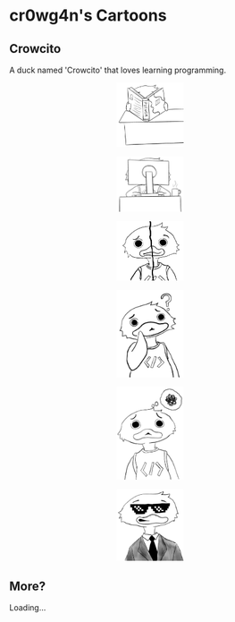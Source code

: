 # cr0wg4n's Cartoons

## Crowcito
A duck named 'Crowcito' that loves learning programming.

<p align="center">
  <img src="https://raw.githubusercontent.com/cr0wg4n/cartoons/main/crowcito/reading-book.PNG" width="120">
</p>

<p align="center">
  <img src="https://raw.githubusercontent.com/cr0wg4n/cartoons/main/crowcito/doing-code.PNG" width="120">
</p>

<p align="center">
  <img src="https://raw.githubusercontent.com/cr0wg4n/cartoons/main/crowcito/fragmented.PNG" width="120">
</p>

<p align="center">
  <img src="https://raw.githubusercontent.com/cr0wg4n/cartoons/main/crowcito/thinking.PNG" width="120">
</p>

<p align="center">
  <img src="https://raw.githubusercontent.com/cr0wg4n/cartoons/main/crowcito/thinking-confused.PNG" width="120">
</p>

<p align="center">
  <img src="https://raw.githubusercontent.com/cr0wg4n/cartoons/main/crowcito/gansta.PNG" width="120">
</p>

## More?

Loading...